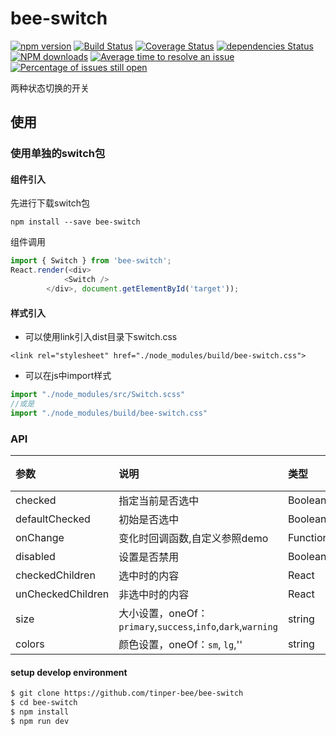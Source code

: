 # bee-switch

[![npm version](https://img.shields.io/npm/v/bee-switch.svg)](https://www.npmjs.com/package/bee-switch)
[![Build Status](https://img.shields.io/travis/tinper-bee/bee-switch/master.svg)](https://travis-ci.org/tinper-bee/bee-switch)
[![Coverage Status](https://coveralls.io/repos/github/tinper-bee/bee-switch/badge.svg?branch=master)](https://coveralls.io/github/tinper-bee/bee-switch?branch=master)
[![dependencies Status](https://david-dm.org/tinper-bee/bee-switch/status.svg)](https://david-dm.org/tinper-bee/bee-switch)
[![NPM downloads](http://img.shields.io/npm/dm/bee-switch.svg?style=flat)](https://npmjs.org/package/bee-switch)
[![Average time to resolve an issue](http://isitmaintained.com/badge/resolution/tinper-bee/bee-switch.svg)](http://isitmaintained.com/project/tinper-bee/bee-switch "Average time to resolve an issue")
[![Percentage of issues still open](http://isitmaintained.com/badge/open/tinper-bee/bee-switch.svg)](http://isitmaintained.com/project/tinper-bee/bee-switch "Percentage of issues still open")


两种状态切换的开关



## 使用

### 使用单独的switch包
#### 组件引入
先进行下载switch包
```
npm install --save bee-switch
```
组件调用
```js
import { Switch } from 'bee-switch';
React.render(<div>
            <Switch />
        </div>, document.getElementById('target'));
```
#### 样式引入

- 可以使用link引入dist目录下switch.css
```
<link rel="stylesheet" href="./node_modules/build/bee-switch.css">
```
- 可以在js中import样式
```js
import "./node_modules/src/Switch.scss"
//或是
import "./node_modules/build/bee-switch.css"
```



### API

|参数|说明|类型|默认值|
|:---|:----|:---|:------|
|checked	|指定当前是否选中|	Boolean	|false|
|defaultChecked	|初始是否选中	|Boolean|	false |
|onChange	|变化时回调函数,自定义参照demo	|Function(checked:Boolean) |
|disabled|设置是否禁用|Boolean|false|
|checkedChildren	|选中时的内容	|React| Node |
|unCheckedChildren	|非选中时的内容	|React| Node|
|size|	大小设置，oneOf：`primary`,`success`,`info`,`dark`,`warning`|string|''|
|colors| 颜色设置，oneOf：`sm`, `lg`,''|	string	|''|

#### setup develop environment

```sh
$ git clone https://github.com/tinper-bee/bee-switch
$ cd bee-switch
$ npm install
$ npm run dev
```
